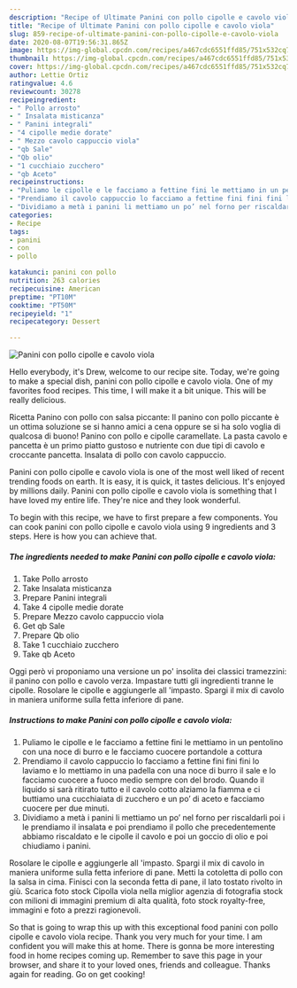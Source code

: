 ```yaml
---
description: "Recipe of Ultimate Panini con pollo cipolle e cavolo viola"
title: "Recipe of Ultimate Panini con pollo cipolle e cavolo viola"
slug: 859-recipe-of-ultimate-panini-con-pollo-cipolle-e-cavolo-viola
date: 2020-08-07T19:56:31.865Z
image: https://img-global.cpcdn.com/recipes/a467cdc6551ffd85/751x532cq70/panini-con-pollo-cipolle-e-cavolo-viola-recipe-main-photo.jpg
thumbnail: https://img-global.cpcdn.com/recipes/a467cdc6551ffd85/751x532cq70/panini-con-pollo-cipolle-e-cavolo-viola-recipe-main-photo.jpg
cover: https://img-global.cpcdn.com/recipes/a467cdc6551ffd85/751x532cq70/panini-con-pollo-cipolle-e-cavolo-viola-recipe-main-photo.jpg
author: Lettie Ortiz
ratingvalue: 4.6
reviewcount: 30278
recipeingredient:
- " Pollo arrosto"
- " Insalata misticanza"
- " Panini integrali"
- "4 cipolle medie dorate"
- " Mezzo cavolo cappuccio viola"
- "qb Sale"
- "Qb olio"
- "1 cucchiaio zucchero"
- "qb Aceto"
recipeinstructions:
- "Puliamo le cipolle e le facciamo a fettine fini le mettiamo in un pentolino con una noce di burro e le facciamo cuocere portandole a cottura"
- "Prendiamo il cavolo cappuccio lo facciamo a fettine fini fini fini lo laviamo e lo mettiamo in una padella con una noce di burro il sale e lo facciamo cuocere a fuoco medio sempre con del brodo. Quando il liquido si sarà ritirato tutto e il cavolo cotto alziamo la fiamma e ci buttiamo una cucchiaiata di zucchero e un po’ di aceto e facciamo cuocere per due minuti."
- "Dividiamo a metà i panini li mettiamo un po’ nel forno per riscaldarli poi i le prendiamo il insalata e poi prendiamo il pollo che precedentemente abbiamo riscaldato e le cipolle il cavolo e poi un goccio di olio e poi chiudiamo i panini."
categories:
- Recipe
tags:
- panini
- con
- pollo

katakunci: panini con pollo 
nutrition: 263 calories
recipecuisine: American
preptime: "PT10M"
cooktime: "PT50M"
recipeyield: "1"
recipecategory: Dessert

---
```



![Panini con pollo cipolle e cavolo viola](https://img-global.cpcdn.com/recipes/a467cdc6551ffd85/751x532cq70/panini-con-pollo-cipolle-e-cavolo-viola-recipe-main-photo.jpg)

Hello everybody, it's Drew, welcome to our recipe site. Today, we're going to make a special dish, panini con pollo cipolle e cavolo viola. One of my favorites food recipes. This time, I will make it a bit unique. This will be really delicious.

Ricetta Panino con pollo con salsa piccante: Il panino con pollo piccante è un ottima soluzione se si hanno amici a cena oppure se si ha solo voglia di qualcosa di buono! Panino con pollo e cipolle caramellate. La pasta cavolo e pancetta è un primo piatto gustoso e nutriente con due tipi di cavolo e croccante pancetta. Insalata di pollo con cavolo cappuccio.

Panini con pollo cipolle e cavolo viola is one of the most well liked of recent trending foods on earth. It is easy, it is quick, it tastes delicious. It's enjoyed by millions daily. Panini con pollo cipolle e cavolo viola is something that I have loved my entire life. They're nice and they look wonderful.


To begin with this recipe, we have to first prepare a few components. You can cook panini con pollo cipolle e cavolo viola using 9 ingredients and 3 steps. Here is how you can achieve that.

<!--inarticleads1-->

##### The ingredients needed to make Panini con pollo cipolle e cavolo viola:

1. Take  Pollo arrosto
1. Take  Insalata misticanza
1. Prepare  Panini integrali
1. Take 4 cipolle medie dorate
1. Prepare  Mezzo cavolo cappuccio viola
1. Get qb Sale
1. Prepare Qb olio
1. Take 1 cucchiaio zucchero
1. Take qb Aceto


Oggi però vi proponiamo una versione un po&#39; insolita dei classici tramezzini: il panino con pollo e cavolo verza. Impastare tutti gli ingredienti tranne le cipolle. Rosolare le cipolle e aggiungerle all &#39;impasto. Spargi il mix di cavolo in maniera uniforme sulla fetta inferiore di pane. 

<!--inarticleads2-->

##### Instructions to make Panini con pollo cipolle e cavolo viola:

1. Puliamo le cipolle e le facciamo a fettine fini le mettiamo in un pentolino con una noce di burro e le facciamo cuocere portandole a cottura
1. Prendiamo il cavolo cappuccio lo facciamo a fettine fini fini fini lo laviamo e lo mettiamo in una padella con una noce di burro il sale e lo facciamo cuocere a fuoco medio sempre con del brodo. Quando il liquido si sarà ritirato tutto e il cavolo cotto alziamo la fiamma e ci buttiamo una cucchiaiata di zucchero e un po’ di aceto e facciamo cuocere per due minuti.
1. Dividiamo a metà i panini li mettiamo un po’ nel forno per riscaldarli poi i le prendiamo il insalata e poi prendiamo il pollo che precedentemente abbiamo riscaldato e le cipolle il cavolo e poi un goccio di olio e poi chiudiamo i panini.


Rosolare le cipolle e aggiungerle all &#39;impasto. Spargi il mix di cavolo in maniera uniforme sulla fetta inferiore di pane. Metti la cotoletta di pollo con la salsa in cima. Finisci con la seconda fetta di pane, il lato tostato rivolto in giù. Scarica foto stock Cipolla viola nella miglior agenzia di fotografia stock con milioni di immagini premium di alta qualità, foto stock royalty-free, immagini e foto a prezzi ragionevoli. 

So that is going to wrap this up with this exceptional food panini con pollo cipolle e cavolo viola recipe. Thank you very much for your time. I am confident you will make this at home. There is gonna be more interesting food in home recipes coming up. Remember to save this page in your browser, and share it to your loved ones, friends and colleague. Thanks again for reading. Go on get cooking!
